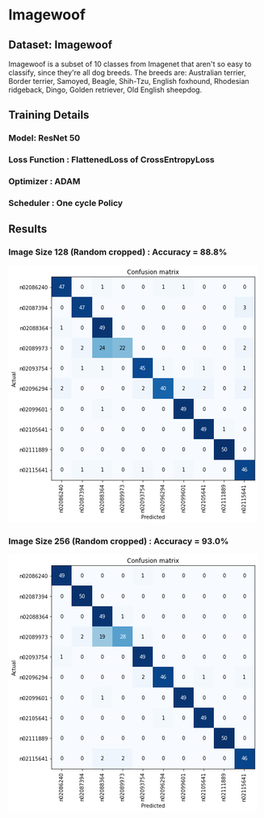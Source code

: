 # Imagewoof

## Dataset: Imagewoof 
Imagewoof is a subset of 10 classes from Imagenet that aren't so easy to classify, since they're all dog breeds. The breeds are: Australian terrier, Border terrier, Samoyed, Beagle, Shih-Tzu, English foxhound, Rhodesian ridgeback, Dingo, Golden retriever, Old English sheepdog.

## Training Details
### Model: ResNet 50
### Loss Function :  FlattenedLoss of CrossEntropyLoss
### Optimizer : ADAM
### Scheduler : One cycle Policy

## Results
### Image Size 128 (Random cropped) : Accuracy = 88.8%
<img src="https://github.com/orion29/Imagewoof/blob/main/Image/Unknown.png">

### Image Size 256 (Random cropped) : Accuracy = 93.0%
<img src="https://github.com/orion29/Imagewoof/blob/main/Image/Unknown-2.png">


